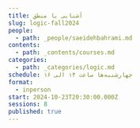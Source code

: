 ```yaml
---
title: آشنایی با منطق
slug: logic-fall2024
people:
  - path: _people/saeidehbahrami.md
contents:
  - path: _contents/courses.md
categories:
  - path: _categories/logic.md
schedule: چهارشنبه‌ها ساعت ۱۴ الی ۱۶
format:
  - inperson
start: 2024-10-23T20:30:00.000Z
sessions: 8
published: true
---
```



